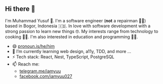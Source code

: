 ## Hi there 👋

I'm Muhammad Yusuf 🤝. I'm a software engineer (**not** a repairman 👨‍🔧) based in Bogor, Indonesia 🇮🇩. In love with software development with a strong passion to learn new things 🤓. My interests range from technology to cooking 👨‍🍳. I'm also interested in education and programming 👨‍💻.

- 😄 [pronoun.is/he/him](https://pronoun.is/he/him)
- 🌱 I’m currently learning web design, a11y, TDD, and more ...
- ⚡️ Tech stack: React, Nest, TypeScript, PostgreSQL
- 📫 Reach me:
  - [telegram.me/iamyuu](https://telegram.me/iamyuu)
  - [facebook.com/iamyuu027](https://www.facebook.com/iamyuu027)
